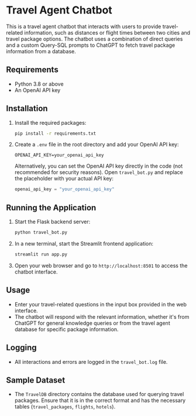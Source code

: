 # Travel Agent Chatbot

This is a travel agent chatbot that interacts with users to provide travel-related information, 
such as distances or flight times between two cities and travel package options. 
The chatbot uses a combination of direct queries and a custom Query-SQL prompts to ChatGPT to fetch travel package information from a database.

## Requirements

- Python 3.8 or above
- An OpenAI API key

## Installation

1. Install the required packages:
    ```sh
    pip install -r requirements.txt
    ```

2. Create a `.env` file in the root directory and add your OpenAI API key:
    ```env
    OPENAI_API_KEY=your_openai_api_key
    ```

   Alternatively, you can set the OpenAI API key directly in the code (not recommended for security reasons). Open `travel_bot.py` and replace the placeholder with your actual API key:
    ```python
    openai_api_key = "your_openai_api_key"
    ```

## Running the Application

1. Start the Flask backend server:
    ```sh
    python travel_bot.py
    ```

2. In a new terminal, start the Streamlit frontend application:
    ```sh
    streamlit run app.py
    ```

3. Open your web browser and go to `http://localhost:8501` to access the chatbot interface.

## Usage

- Enter your travel-related questions in the input box provided in the web interface.
- The chatbot will respond with the relevant information, whether it's from ChatGPT for general knowledge queries or from the travel agent database for specific package information.

## Logging

- All interactions and errors are logged in the `travel_bot.log` file.

## Sample Dataset

- The `TravelDB` directory contains the database used for querying travel packages. Ensure that it is in the correct format and has the necessary tables (`travel_packages`, `flights`, `hotels`).

